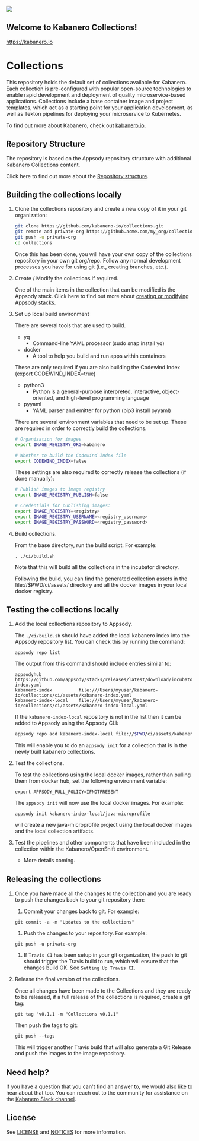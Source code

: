 ![](https://raw.githubusercontent.com/kabanero-io/kabanero-website/master/src/main/content/img/Kabanero_Logo_Hero.png)

## Welcome to Kabanero Collections!
<https://kabanero.io>

# Collections

This repository holds the default set of collections available for Kabanero. Each collection is pre-configured with popular open-source technologies to enable rapid development and deployment of quality microservice-based applications. Collections include a base container image and project templates, which act as a starting point for your application development, as well as Tekton pipelines for deploying your microservice to Kubernetes.

To find out more about Kabanero, check out [kabanero.io](https://kabanero.io).

## Repository Structure
The repository is based on the Appsody repository structure with additional Kabanero Collections content. 

Click here to find out more about the [Repository structure](https://github.com/kabanero-io/collections/blob/master/repo-structure.md).

## Building the collections locally

1. Clone the collections repository and create a new copy of it in your git organization:
   ```bash
   git clone https://github.com/kabanero-io/collections.git
   git remote add private-org https://github.acme.com/my_org/collections.git
   git push -u private-org
   cd collections
   ```
   Once this has been done, you will have your own copy of the collections repository in your own git org/repo. Follow any normal development processes you have for using git (i.e., creating branches, etc.).

1. Create / Modify the collections if required.

   One of the main items in the collection that can be modified is the Appsody stack. Click here to find out more about [creating or modifying Appsody stacks](https://github.com/appsody/website/blob/master/content/docs/stacks/create.md).

1. Set up local build environment

   There are several tools that are used to build.
     * yq
       * Command-line YAML processor  (sudo snap install yq)
     * docker
       * A tool to help you build and run apps within containers
       
   These are only required if you are also building the Codewind Index (export CODEWIND_INDEX=true)
     * python3
       * Python is a general-purpose interpreted, interactive, object-oriented, and high-level programming language
     * pyyaml
       * YAML parser and emitter for python (pip3 install pyyaml)

   There are several environment variables that need to be set up. These are required in order to correctly build the collections.
   ```bash
   # Organization for images
   export IMAGE_REGISTRY_ORG=kabanero

   # Whether to build the Codewind Index file
   export CODEWIND_INDEX=false
   ```
   These settings are also required to correctly release the collections (if done manually):
   ```bash
   # Publish images to image registry
   export IMAGE_REGISTRY_PUBLISH=false

   # Credentials for publishing images:
   export IMAGE_REGISTRY=<registry>
   export IMAGE_REGISTRY_USERNAME=<registry_username>
   export IMAGE_REGISTRY_PASSWORD=<registry_password>
   ```

1. Build collections.

   From the base directory, run the build script.  For example:
    ```
    . ./ci/build.sh
    ```

   Note that this will build all the collections in the incubator directory.

   Following the build, you can find the generated collection assets in the file://$PWD/ci/assets/ directory and all the docker images in your local docker registry.

## Testing the collections locally

1. Add the local collections repository to Appsody.

   The `./ci/build.sh` should have added the local kabanero index into the Appsody repository list. You can check this by running the command:
   ```
   appsody repo list
   ```
   
   The output from this command should include entries similar to:
   ``` 
   appsodyhub              https://github.com/appsody/stacks/releases/latest/download/incubator-index.yaml        
   kabanero-index          file:///Users/myuser/kabanero-io/collections/ci/assets/kabanero-index.yaml      
   kabanero-index-local    file:///Users/myuser/kabanero-io/collections/ci/assets/kabanero-index-local.yaml
   ```
   
   If the `kabanero-index-local` repository is not in the list then it can be added to Appsody using the Appsody CLI:

   ```bash
   appsody repo add kabanero-index-local file://$PWD/ci/assets/kabanero-index-local.yaml
   ```
   This will enable you to do an `appsody init` for a collection that is in the newly built kabanero collections.

1. Test the collections.

   To test the collections using the local docker images, rather than pulling them from docker hub, set the following environment variable:
   ```
   export APPSODY_PULL_POLICY=IFNOTPRESENT
   ```
   
   The `appsody init` will now use the local docker images. For example:
   ```
   appsody init kabanero-index-local/java-microprofile
   ```
   
   will create a new java-microprofile project using the local docker images and the local collection artifacts. 

1. Test the pipelines and other components that have been included in the collection within the Kabanero/OpenShift environment.
   * More details coming.

## Releasing the collections

1. Once you have made all the changes to the collection and you are ready to push the changes back to your git repository then:
    1. Commit your changes back to git.  For example:
    ```
    git commit -a -m "Updates to the collections"
    ```
    1. Push the changes to your repository.   For example:
    ```
    git push -u private-org
    ```
    1. If `Travis CI` has been setup in your git organization, the push to git should trigger the Travis build to run, which will ensure that the changes build OK. See `Setting Up Travis CI`.

1. Release the final version of the collections.

   Once all changes have been made to the Collections and they are ready to be released, if a full release of the collections is required, create a git tag:
   ```
   git tag "v0.1.1 -m "Collections v0.1.1"
   ```
   Then push the tags to git:
   ```
   git push --tags
   ```
   This will trigger another Travis build that will also generate a Git Release and push the images to the image repository.

## Need help?
If you have a question that you can't find an answer to, we would also like to hear about that too.
You can reach out to the community for assistance on the [Kabanero Slack channel](https://ibm-cloud-tech.slack.com/messages/CJZCYTD0Q).

## License

See [LICENSE](https://github.com/kabanero-io/collections/blob/master/LICENSE) and [NOTICES](https://github.com/kabanero-io/collections/blob/master/NOTICE.md) for more information.
